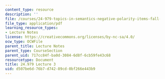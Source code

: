```yaml
---
content_type: resource
description: ''
file: /courses/24-979-topics-in-semantics-negative-polarity-items-fall-2018/d507be6d76b7d74289cd0bf266e443b9_MIT24_979F18_lec3.pdf
file_type: application/pdf
learning_resource_types:
- Lecture Notes
license: https://creativecommons.org/licenses/by-nc-sa/4.0/
ocw_type: OCWFile
parent_title: Lecture Notes
parent_type: CourseSection
parent_uid: 717cc84f-ba0d-3084-6d8f-6cb59fe43c68
resourcetype: Document
title: 24.979 Lecture 3
uid: d507be6d-76b7-d742-89cd-0bf266e443b9
---
```

